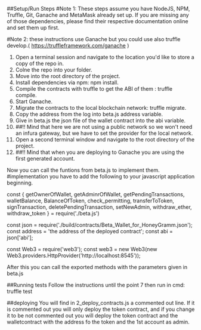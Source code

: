 ##Setup/Run Steps
#Note 1: These steps assume you have NodeJS, NPM, Truffle, Git, Ganache and MetaMask already set up. If you are missing any of those dependencies, please find their respective documentation online and set them up first.

#Note 2: these instructions use Ganache but you could use also truffle develop.( https://truffleframework.com/ganache )

1. Open a terminal session and navigate to the location you'd like to store a copy of the repo in.
2. Colne the repo into your folder.
3. Move into the root directory of the project.
4. Install dependencies via npm: npm install.
5. Compile the contracts with truffle to get the ABI of them : truffle compile.
6. Start Ganache.
7. Migrate the contracts to the local blockchain network: truffle migrate.
8. Copy the address from the log into beta.js address variable.
9. Give in beta.js the json file of the wallet contract into the abi variable.
10. ##!! Mind that here we are not using a public network so we won't need an infura gateway, but we have to set the provider for the local network.
11. Open a second terminal window and navigate to the root directory of the project.
12. ##!! Mind that when you are deploying to Ganache you are using the first generated account.
 
 Now you can call the funtions from beta.js to implement them.
#implementation you have to add the following to your javascript application beginning.

const {
    getOwnerOfWallet,
    getAdminrOfWallet,
    getPendingTransactions,
    walletBalance,
    BalanceOfToken,
    check_permitting,
    transferToToken,
    signTransaction,
    deletePendingTransaction,
    setNewAdmin,
    withdraw_ether,
    withdraw_token 
  } = require('./beta.js')

const json = require('./build/contracts/Beta_Wallet_for_HoneyGramm.json');
const address = 'the address of the deployed contract';
const abi = json['abi'];

const Web3 = require('web3');
const web3 = new Web3(new Web3.providers.HttpProvider('http://localhost:8545'));

After this you can call the exported methods with the parameters given in beta.js

##Running tests
Follow the instructions until the point 7
then run in cmd: truffle test

##deploying
You will find in 2_deploy_contracts.js a commented out line. If it is commented out you will only deploy the token contract, and if you change it to be not commented out you will deploy the token contract and the walletcontract with the address fo the token and the 1st account as admin.

